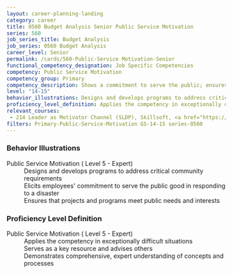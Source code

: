 ```yaml
---
layout: career-planning-landing
category: career
title: 0560 Budget Analysis Senior Public Service Motivation
series: 560
job_series_title: Budget Analysis
job_series: 0560 Budget Analysis
career_level: Senior
permalink: /cards/560-Public-Service Motivation-Senior
functional_competency_designation: Job Specific Competencies
competency: Public Service Motivation
competency_group: Primary
competency_description: Shows a commitment to serve the public; ensures that actions meet public needs; aligns organizational objectives and practices with public interests
level: "14-15"
behavior_illustrations: Designs and develops programs to address critical community requirements ? Elicits employees' commitment to serve the public good in responding to a disaster ? Ensures that projects and programs meet public needs and interests
proficiency_level_definition: Applies the competency in exceptionally difficult situations ? Serves as a key resource and advises others ? Demonstrates comprehensive, expert understanding of concepts and processes
relevant_courses: 
 - 214 Leader as Motivator Channel (SLDP), Skillsoft, <a href="https://www.skillsoft.com/channel/leader-as-motivator-3b0712bc-86b3-42b3-950b-65d0fc50cf6c">https://www.skillsoft.com/channel/leader-as-motivator-3b0712bc-86b3-42b3-950b-65d0fc50cf6c</a>
filters: Primary-Public-Service-Motivation GS-14-15 series-0560
---
```


<div class="desktop:grid-col-6 margin-y-205">
  <div class="border-top-2 bg-white padding-2 shadow-5 height-full members-hover border-1px button-border border-top-blue radius-lg card-text-color">
    <h3>Behavior Illustrations</h3>
    <dl class="text-base card-content-color"><dt>Public Service Motivation ( Level 5 - Expert)</dt><dd>Designs and develops programs to address critical community requirements </dd><dd> Elicits employees' commitment to serve the public good in responding to a disaster </dd><dd> Ensures that projects and programs meet public needs and interests</dd></dl>
  </div>
</div>
<div class="desktop:grid-col-6 margin-y-205">
  <div class="border-top-2 bg-white padding-2 shadow-5 height-full members-hover border-1px button-border border-top-blue radius-lg card-text-color">
    <h3>Proficiency Level Definition</h3>
    <dl class="text-base card-content-color"><dt>Public Service Motivation ( Level 5 - Expert)</dt><dd>Applies the competency in exceptionally difficult situations </dd><dd> Serves as a key resource and advises others </dd><dd> Demonstrates comprehensive, expert understanding of concepts and processes</dd></dl>
  </div>
</div>